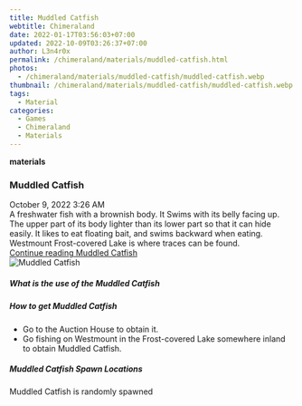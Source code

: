 ```yaml
---
title: Muddled Catfish
webtitle: Chimeraland
date: 2022-01-17T03:56:03+07:00
updated: 2022-10-09T03:26:37+07:00
author: L3n4r0x
permalink: /chimeraland/materials/muddled-catfish.html
photos:
  - /chimeraland/materials/muddled-catfish/muddled-catfish.webp
thumbnail: /chimeraland/materials/muddled-catfish/muddled-catfish.webp
tags:
  - Material
categories:
  - Games
  - Chimeraland
  - Materials
---
```


<section id="bootstrap-wrapper">
  <link
    rel="stylesheet"
    href="https://cdn.statically.io/gh/dimaslanjaka/Web-Manajemen/40ac3225/css/bootstrap-4.5-wrapper.css"
  />
  <div
    class="row g-0 border rounded overflow-hidden flex-md-row mb-4 shadow-sm position-relative"
  >
    <div class="col p-4 d-flex flex-column position-static">
      <strong class="d-inline-block mb-2 text-success">materials</strong>
      <h3 class="mb-0">Muddled Catfish</h3>
      <div class="mb-1 text-muted">October 9, 2022 3:26 AM</div>
      <div class="mb-2 border p-1">
        A freshwater fish with a brownish body. It Swims with its belly facing
        up. The upper part of its body lighter than its lower part so that it
        can hide easily. It likes to eat floating bait, and swims backward when
        eating. Westmount Frost-covered Lake is where traces can be found.
      </div>
      <a href="#" class="stretched-link d-none"
        >Continue reading Muddled Catfish</a
      >
    </div>
    <div class="col-auto d-none d-lg-block">
      <img
        src="/chimeraland/materials/muddled-catfish/muddled-catfish.webp"
        alt="Muddled Catfish"
      />
    </div>
  </div>
  <div class="row">
    <div class="col-lg-6 col-12 mb-2">
      <div class="card">
        <div class="card-body">
          <h5 class="card-title">What is the use of the Muddled Catfish</h5>
          <div class="card-text"><ul></ul></div>
        </div>
      </div>
    </div>
    <div class="col-lg-6 col-12 mb-2">
      <div class="card">
        <div class="card-body">
          <h5 class="card-title">How to get Muddled Catfish</h5>
          <div class="card-text">
            <ul>
              <li>Go to the Auction House to obtain it.</li>
              <li>
                Go fishing on Westmount in the Frost-covered Lake somewhere
                inland to obtain Muddled Catfish.
              </li>
            </ul>
          </div>
        </div>
      </div>
    </div>
    <div class="col-12 mb-2">
      <h5>Muddled Catfish Spawn Locations</h5>
      <p>Muddled Catfish is randomly spawned</p>
    </div>
  </div>
</section>